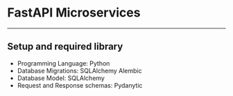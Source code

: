 # FastAPI Microservices
---

## Setup and required library

- Programming Language: Python
- Database Migrations: SQLAlchemy Alembic
- Database Model: SQLAlchemy
- Request and Response schemas: Pydanytic